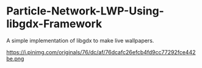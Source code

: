 # Particle-Network-LWP-Using-libgdx-Framework
A simple implementation of libgdx to make live wallpapers.

https://i.pinimg.com/originals/76/dc/af/76dcafc26efcb4fd9cc77292fce442be.png
